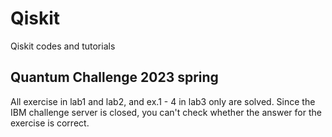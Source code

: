 # Qiskit
Qiskit codes and tutorials


## Quantum Challenge 2023 spring
All exercise in lab1 and lab2, and ex.1 - 4 in lab3 only are solved.
Since the IBM challenge server is closed, you can't check whether the answer for the exercise is correct. 
